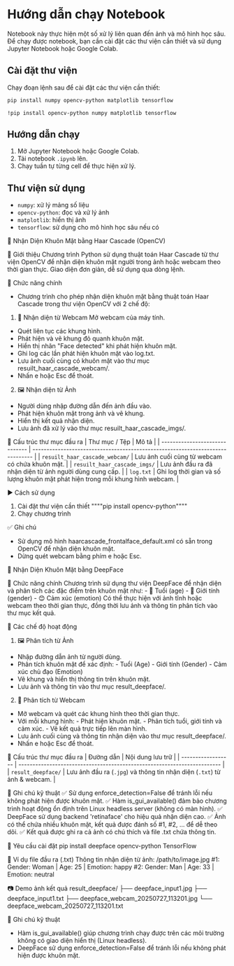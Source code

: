 # Hướng dẫn chạy Notebook

Notebook này thực hiện một số xử lý liên quan đến ảnh và mô hình học sâu. Để chạy được notebook, bạn cần cài đặt các thư viện cần thiết và sử dụng Jupyter Notebook hoặc Google Colab.

## Cài đặt thư viện

Chạy đoạn lệnh sau để cài đặt các thư viện cần thiết:

```bash
pip install numpy opencv-python matplotlib tensorflow
```

```hoặc trực tiếp từ Jupyter Notebook 
!pip install opencv-python numpy matplotlib tensorflow
```

## Hướng dẫn chạy

1. Mở Jupyter Notebook hoặc Google Colab.
2. Tải notebook `.ipynb` lên.
3. Chạy tuần tự từng cell để thực hiện xử lý.

## Thư viện sử dụng

- `numpy`: xử lý mảng số liệu
- `opencv-python`: đọc và xử lý ảnh
- `matplotlib`: hiển thị ảnh
- `tensorflow`: sử dụng cho mô hình học sâu nếu có


👤 Nhận Diện Khuôn Mặt bằng Haar Cascade (OpenCV)

📌 Giới thiệu
Chương trình Python sử dụng thuật toán Haar Cascade từ thư viện OpenCV để nhận diện khuôn mặt người trong ảnh hoặc webcam theo thời gian thực. Giao diện đơn giản, dễ sử dụng qua dòng lệnh.

🧠 Chức năng chính
- Chương trình cho phép nhận diện khuôn mặt bằng thuật toán Haar Cascade trong thư viện OpenCV với 2 chế độ:

1. 🎥 Nhận diện từ Webcam
Mở webcam của máy tính.
- Quét liên tục các khung hình.
- Phát hiện và vẽ khung đỏ quanh khuôn mặt.
- Hiển thị nhãn "Face detected" khi phát hiện khuôn mặt.
- Ghi log các lần phát hiện khuôn mặt vào log.txt.
- Lưu ảnh cuối cùng có khuôn mặt vào thư mục resuilt_haar_cascade_webcam/.
- Nhấn e hoặc Esc để thoát.

2. 🖼️ Nhận diện từ Ảnh
- Người dùng nhập đường dẫn đến ảnh đầu vào.
- Phát hiện khuôn mặt trong ảnh và vẽ khung.
- Hiển thị kết quả nhận diện.
- Lưu ảnh đã xử lý vào thư mục resuilt_haar_cascade_imgs/.


📂 Cấu trúc thư mục đầu ra
| Thư mục / Tệp                  | Mô tả                                                                          |
| ------------------------------ | ------------------------------------------------------------------------------ |
| `resuilt_haar_cascade_webcam/` | Lưu ảnh cuối cùng từ webcam có chứa khuôn mặt.                                 |
| `resuilt_haar_cascade_imgs/`   | Lưu ảnh đầu ra đã nhận diện từ ảnh người dùng cung cấp.                        |
| `log.txt`                      | Ghi log thời gian và số lượng khuôn mặt phát hiện trong mỗi khung hình webcam. |

▶️ Cách sử dụng
1. Cài đặt thư viện cần thiết
 """"pip install opencv-python""""
2. Chạy chương trình


✅ Ghi chú
- Sử dụng mô hình haarcascade_frontalface_default.xml có sẵn trong OpenCV để nhận diện khuôn mặt.
- Dừng quét webcam bằng phím e hoặc Esc.


👤 Nhận Diện Khuôn Mặt bằng DeepFace

🧠 Chức năng chính
Chương trình sử dụng thư viện DeepFace để nhận diện và phân tích các đặc điểm trên khuôn mặt như:
        - 👶 Tuổi (age)
        - 🚻 Giới tính (gender)
        - 😊 Cảm xúc (emotion)
Có thể thực hiện với ảnh tĩnh hoặc webcam theo thời gian thực, đồng thời lưu ảnh và thông tin phân tích vào thư mục kết quả.

🚀 Các chế độ hoạt động
1. 🖼️ Phân tích từ Ảnh
- Nhập đường dẫn ảnh từ người dùng.
- Phân tích khuôn mặt để xác định:
        - Tuổi (Age)
        - Giới tính (Gender)
        - Cảm xúc chủ đạo (Emotion)
- Vẽ khung và hiển thị thông tin trên khuôn mặt.
- Lưu ảnh và thông tin vào thư mục result_deepface/.

2. 🎥 Phân tích từ Webcam
- Mở webcam và quét các khung hình theo thời gian thực.
- Với mỗi khung hình:
        - Phát hiện khuôn mặt.
        - Phân tích tuổi, giới tính và cảm xúc.
        - Vẽ kết quả trực tiếp lên màn hình.
- Lưu ảnh cuối cùng và thông tin nhận diện vào thư mục result_deepface/.
- Nhấn e hoặc Esc để thoát.

📂 Cấu trúc thư mục đầu ra
| Đường dẫn          | Nội dung lưu trữ                                                         |
| ------------------ | ------------------------------------------------------------------------ |
| `result_deepface/` | Lưu ảnh đầu ra (`.jpg`) và thông tin nhận diện (`.txt`) từ ảnh & webcam. |


🧩 Ghi chú kỹ thuật
✅ Sử dụng enforce_detection=False để tránh lỗi nếu không phát hiện được khuôn mặt.
✅ Hàm is_gui_available() đảm bảo chương trình hoạt động ổn định trên Linux headless server (không có màn hình).
✅ DeepFace sử dụng backend 'retinaface' cho hiệu quả nhận diện cao.
✅ Ảnh có thể chứa nhiều khuôn mặt, kết quả được đánh số #1, #2, ... để dễ theo dõi.
✅ Kết quả được ghi ra cả ảnh có chú thích và file .txt chứa thông tin.

🧱 Yêu cầu cài đặt
pip install deepface opencv-python TensorFlow

📌 Ví dụ file đầu ra (.txt)
Thông tin nhận diện từ ảnh: /path/to/image.jpg
#1: Gender: Woman | Age: 25 | Emotion: happy
#2: Gender: Man | Age: 33 | Emotion: neutral

📷 Demo ảnh kết quả 
result_deepface/
├── deepface_input1.jpg
├── deepface_input1.txt
├── deepface_webcam_20250727_113201.jpg
└── deepface_webcam_20250727_113201.txt

🧩 Ghi chú kỹ thuật
- Hàm is_gui_available() giúp chương trình chạy được trên các môi trường không có giao diện hiển thị (Linux headless).
- DeepFace sử dụng enforce_detection=False để tránh lỗi nếu không phát hiện được khuôn mặt.